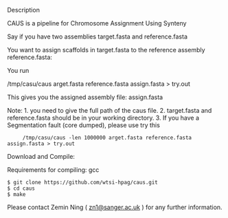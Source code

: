 
Description

CAUS is a pipeline for Chromosome Assignment Using Synteny 

Say if you have two assemblies target.fasta and reference.fasta

You want to assign scaffolds in target.fasta to the reference assembly reference.fasta:

You run

/tmp/casu/caus arget.fasta reference.fasta assign.fasta > try.out

This gives you the assigned assembly file: assign.fasta 


Note: 1. you need to give the full path of the caus  file.
      2. target.fasta and reference.fasta should be in your working directory.
      3. If you have a Segmentation fault (core dumped), please use try this

         /tmp/casu/caus -len 1000000 arget.fasta reference.fasta assign.fasta > try.out

Download and Compile:

Requirements for compiling: gcc

	$ git clone https://github.com/wtsi-hpag/caus.git
	$ cd caus
	$ make 

Please contact Zemin Ning ( zn1@sanger.ac.uk ) for any further information. 



